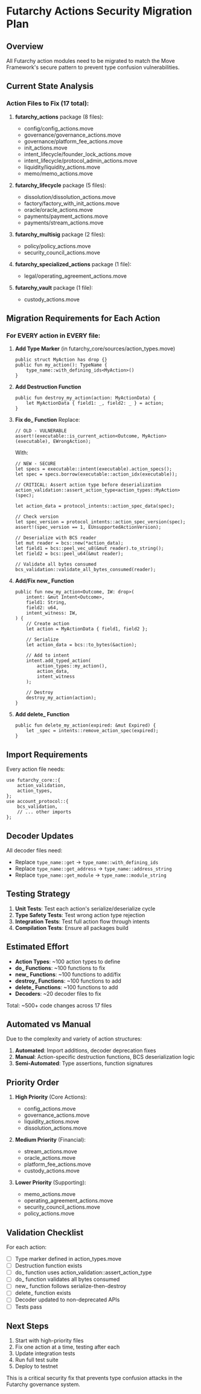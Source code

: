 # Futarchy Actions Security Migration Plan

## Overview
All Futarchy action modules need to be migrated to match the Move Framework's secure pattern to prevent type confusion vulnerabilities.

## Current State Analysis

### Action Files to Fix (17 total):
1. **futarchy_actions** package (8 files):
   - config/config_actions.move
   - governance/governance_actions.move
   - governance/platform_fee_actions.move
   - init_actions.move
   - intent_lifecycle/founder_lock_actions.move
   - intent_lifecycle/protocol_admin_actions.move
   - liquidity/liquidity_actions.move
   - memo/memo_actions.move

2. **futarchy_lifecycle** package (5 files):
   - dissolution/dissolution_actions.move
   - factory/factory_with_init_actions.move
   - oracle/oracle_actions.move
   - payments/payment_actions.move
   - payments/stream_actions.move

3. **futarchy_multisig** package (2 files):
   - policy/policy_actions.move
   - security_council_actions.move

4. **futarchy_specialized_actions** package (1 file):
   - legal/operating_agreement_actions.move

5. **futarchy_vault** package (1 file):
   - custody_actions.move

## Migration Requirements for Each Action

### For EVERY action in EVERY file:

1. **Add Type Marker** (in futarchy_core/sources/action_types.move)
   ```move
   public struct MyAction has drop {}
   public fun my_action(): TypeName {
       type_name::with_defining_ids<MyAction>()
   }
   ```

2. **Add Destruction Function**
   ```move
   public fun destroy_my_action(action: MyActionData) {
       let MyActionData { field1: _, field2: _ } = action;
   }
   ```

3. **Fix do_ Function**
   Replace:
   ```move
   // OLD - VULNERABLE
   assert!(executable::is_current_action<Outcome, MyAction>(executable), EWrongAction);
   ```

   With:
   ```move
   // NEW - SECURE
   let specs = executable::intent(executable).action_specs();
   let spec = specs.borrow(executable::action_idx(executable));

   // CRITICAL: Assert action type before deserialization
   action_validation::assert_action_type<action_types::MyAction>(spec);

   let action_data = protocol_intents::action_spec_data(spec);

   // Check version
   let spec_version = protocol_intents::action_spec_version(spec);
   assert!(spec_version == 1, EUnsupportedActionVersion);

   // Deserialize with BCS reader
   let mut reader = bcs::new(*action_data);
   let field1 = bcs::peel_vec_u8(&mut reader).to_string();
   let field2 = bcs::peel_u64(&mut reader);

   // Validate all bytes consumed
   bcs_validation::validate_all_bytes_consumed(reader);
   ```

4. **Add/Fix new_ Function**
   ```move
   public fun new_my_action<Outcome, IW: drop>(
       intent: &mut Intent<Outcome>,
       field1: String,
       field2: u64,
       intent_witness: IW,
   ) {
       // Create action
       let action = MyActionData { field1, field2 };

       // Serialize
       let action_data = bcs::to_bytes(&action);

       // Add to intent
       intent.add_typed_action(
           action_types::my_action(),
           action_data,
           intent_witness
       );

       // Destroy
       destroy_my_action(action);
   }
   ```

5. **Add delete_ Function**
   ```move
   public fun delete_my_action(expired: &mut Expired) {
       let _spec = intents::remove_action_spec(expired);
   }
   ```

## Import Requirements

Every action file needs:
```move
use futarchy_core::{
    action_validation,
    action_types,
};
use account_protocol::{
    bcs_validation,
    // ... other imports
};
```

## Decoder Updates

All decoder files need:
- Replace `type_name::get` → `type_name::with_defining_ids`
- Replace `type_name::get_address` → `type_name::address_string`
- Replace `type_name::get_module` → `type_name::module_string`

## Testing Strategy

1. **Unit Tests**: Test each action's serialize/deserialize cycle
2. **Type Safety Tests**: Test wrong action type rejection
3. **Integration Tests**: Test full action flow through intents
4. **Compilation Tests**: Ensure all packages build

## Estimated Effort

- **Action Types**: ~100 action types to define
- **do_ Functions**: ~100 functions to fix
- **new_ Functions**: ~100 functions to add/fix
- **destroy_ Functions**: ~100 functions to add
- **delete_ Functions**: ~100 functions to add
- **Decoders**: ~20 decoder files to fix

Total: ~500+ code changes across 17 files

## Automated vs Manual

Due to the complexity and variety of action structures:
1. **Automated**: Import additions, decoder deprecation fixes
2. **Manual**: Action-specific destruction functions, BCS deserialization logic
3. **Semi-Automated**: Type assertions, function signatures

## Priority Order

1. **High Priority** (Core Actions):
   - config_actions.move
   - governance_actions.move
   - liquidity_actions.move
   - dissolution_actions.move

2. **Medium Priority** (Financial):
   - stream_actions.move
   - oracle_actions.move
   - platform_fee_actions.move
   - custody_actions.move

3. **Lower Priority** (Supporting):
   - memo_actions.move
   - operating_agreement_actions.move
   - security_council_actions.move
   - policy_actions.move

## Validation Checklist

For each action:
- [ ] Type marker defined in action_types.move
- [ ] Destruction function exists
- [ ] do_ function uses action_validation::assert_action_type
- [ ] do_ function validates all bytes consumed
- [ ] new_ function follows serialize-then-destroy
- [ ] delete_ function exists
- [ ] Decoder updated to non-deprecated APIs
- [ ] Tests pass

## Next Steps

1. Start with high-priority files
2. Fix one action at a time, testing after each
3. Update integration tests
4. Run full test suite
5. Deploy to testnet

This is a critical security fix that prevents type confusion attacks in the Futarchy governance system.
